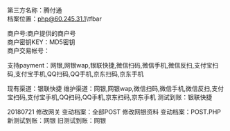 第三方名称：腾付通  
档案位置：php@60.245.31.1\tfbar
 
商户号:商户提供的商户号  
商户密钥KEY：MD5密钥  
商户交易帐号：
 
支持payment：网银,网银wap,银联快捷,微信扫码,微信手机,微信反扫,支付宝扫码,支付宝手机,QQ扫码,QQ手机,京东扫码,京东手机
 
现有渠道：银联快捷
维护渠道：网银,网银wap,微信扫码,微信手机,微信反扫,支付宝扫码,支付宝手机,QQ扫码,QQ手机,京东扫码,京东手机
测试到账：银联快捷

20180721
修改网关
变动档案：全部POST
修改网银资料
变动档案：POST.PHP
新测试到账：网银
旧测试到账：网银